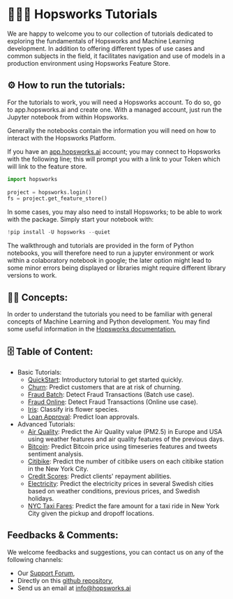 <!--
[![hopsworks-tutorials](https://github.com/logicalclocks/hopsworks-tutorials/actions/workflows/test-python-37.yml/badge.svg)](https://github.com/logicalclocks/hopsworks-tutorials/actions/workflows/test-python-37.yml)

[![hopsworks-tutorials](https://github.com/logicalclocks/hopsworks-tutorials/actions/workflows/test-python-38.yml/badge.svg)](https://github.com/logicalclocks/hopsworks-tutorials/actions/workflows/test-python-38.yml)

[![hopsworks-tutorials](https://github.com/logicalclocks/hopsworks-tutorials/actions/workflows/test-python-39.yml/badge.svg)](https://github.com/logicalclocks/hopsworks-tutorials/actions/workflows/test-python-39.yml)
-->

# 👨🏻‍🏫 Hopsworks Tutorials
We are happy to welcome you to our collection of tutorials dedicated to exploring the fundamentals of Hopsworks and Machine Learning development. In addition to offering different types of use cases and common subjects in the field, it facilitates navigation and use of models in a production environment using Hopsworks Feature Store.

## ⚙️ How to run the tutorials:
For the tutorials to work, you will need a Hopsworks account. To do so, go to app.hopsworks.ai and create one. With a managed account, just run the Jupyter notebook from within Hopsworks.

Generally the notebooks contain the information you will need on how to interact with the Hopsworks Platform.

If you have an [app.hopsworks.ai](https://app.hopsworks.ai) account; you may connect to Hopsworks with the following line; this will prompt you with a link to your Token which will link to the feature store. 

```python
import hopsworks
 
project = hopsworks.login()
fs = project.get_feature_store()
```

In some cases, you may also need to install Hopsworks; to be able to work with the package. Simply start your notebook with: 
```python
!pip install -U hopsworks --quiet
```
The walkthrough and tutorials are provided in the form of Python notebooks, you will therefore need to run a jupyter environment or work within a colaboratory notebook in google; the later option might lead to some minor errors being displayed or libraries might require different library versions to work.

## ✍🏻 Concepts:
In order to understand the tutorials you need to be familiar with general concepts of Machine Learning and Python development. You may find some useful information in the [Hopsworks documentation.](https://docs.hopsworks.ai) 

## 🗄️ Table of Content:

- Basic Tutorials:
    - [QuickStart](https://github.com/logicalclocks/hopsworks-tutorials/blob/master/quickstart.ipynb): Introductory tutorial to get started quickly.
    - [Churn](https://github.com/logicalclocks/hopsworks-tutorials/tree/master/churn): Predict customers that are at risk of churning.
    - [Fraud Batch](https://github.com/logicalclocks/hopsworks-tutorials/tree/master/fraud_batch): Detect Fraud Transactions (Batch use case).
    - [Fraud Online](https://github.com/logicalclocks/hopsworks-tutorials/tree/master/fraud_online): Detect Fraud Transactions (Online use case).
    - [Iris](https://github.com/logicalclocks/hopsworks-tutorials/tree/master/iris): Classify iris flower species.
    - [Loan Approval](https://github.com/logicalclocks/hopsworks-tutorials/tree/master/loan_approval): Predict loan approvals.
- Advanced Tutorials:
    - [Air Quality](https://github.com/logicalclocks/hopsworks-tutorials/tree/master/advanced_tutorials/air_quality): Predict the Air Quality value (PM2.5) in Europe and USA using weather features and air quality features of the previous days.
    - [Bitcoin](https://github.com/logicalclocks/hopsworks-tutorials/tree/master/advanced_tutorials/bitcoin): Predict Bitcoin price using timeseries features and tweets sentiment analysis.
    - [Citibike](https://github.com/logicalclocks/hopsworks-tutorials/tree/master/advanced_tutorials/citibike): Predict the number of citibike users on each citibike station in the New York City.
    - [Credit Scores](https://github.com/logicalclocks/hopsworks-tutorials/tree/master/advanced_tutorials/credit_scores): Predict clients' repayment abilities.
    - [Electricity](https://github.com/logicalclocks/hopsworks-tutorials/tree/master/advanced_tutorials/electricity): Predict the electricity prices in several Swedish cities based on weather conditions, previous prices, and Swedish holidays.
    - [NYC Taxi Fares](https://github.com/logicalclocks/hopsworks-tutorials/tree/master/advanced_tutorials/nyc_taxi_fares): Predict the fare amount for a taxi ride in New York City given the pickup and dropoff locations.
   

## Feedbacks & Comments:
We welcome feedbacks and suggestions, you can contact us on any of the following channels:
- Our [Support Forum](https://community.hopsworks.ai/),
- Directly on this [github repository](https://github.com/logicalclocks/hopsworks-tutorials),
- Send us an email at info@hopsworks.ai 
